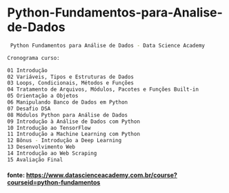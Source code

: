 #  Python-Fundamentos-para-Analise-de-Dados

```sh
 Python Fundamentos para Análise de Dados - Data Science Academy

Cronograma curso: 

01 Introdução
02 Variáveis, Tipos e Estruturas de Dados
03 Loops, Condicionais, Métodos e Funções
04 Tratamento de Arquivos, Módulos, Pacotes e Funções Built-in
05 Orientação a Objetos
06 Manipulando Banco de Dados em Python
07 Desafio DSA
08 Módulos Python para Análise de Dados
09 Introdução à Análise de Dados com Python
10 Introdução ao TensorFlow
11 Introdução a Machine Learning com Python
12 Bônus - Introdução a Deep Learning
13 Desenvolvimento Web
14 Introdução ao Web Scraping
15 Avaliação Final
```

#### fonte: https://www.datascienceacademy.com.br/course?courseid=python-fundamentos